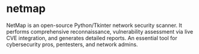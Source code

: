 # netmap
NetMap is an open-source Python/Tkinter network security scanner. It performs comprehensive reconnaissance, vulnerability assessment via live CVE integration, and generates detailed reports. An essential tool for cybersecurity pros, pentesters, and network admins.
